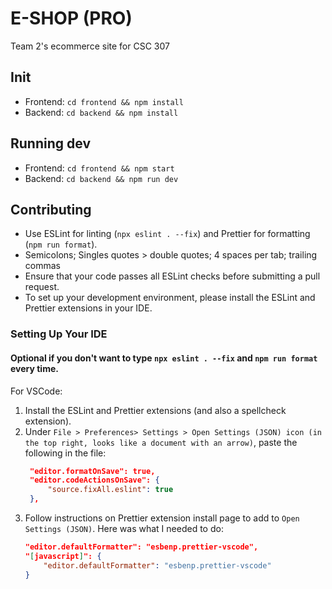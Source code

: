 # E-SHOP (PRO)

Team 2's ecommerce site for CSC 307

## Init

- Frontend: `cd frontend && npm install`
- Backend: `cd backend && npm install`

## Running dev

- Frontend: `cd frontend && npm start`
- Backend: `cd backend && npm run dev`

## Contributing

- Use ESLint for linting (`npx eslint . --fix`) and Prettier for formatting (`npm run format`).
- Semicolons; Singles quotes > double quotes; 4 spaces per tab; trailing commas
- Ensure that your code passes all ESLint checks before submitting a pull request.
- To set up your development environment, please install the ESLint and Prettier extensions in your IDE.

### Setting Up Your IDE

#### Optional if you don't want to type `npx eslint . --fix` and `npm run format` every time.

For VSCode:

1. Install the ESLint and Prettier extensions (and also a spellcheck extension).
2. Under `File > Preferences> Settings > Open Settings (JSON) icon (in the top right, looks like a document with an arrow)`, paste the following in the file:
   ```json
    "editor.formatOnSave": true,
    "editor.codeActionsOnSave": {
        "source.fixAll.eslint": true
    },
   ```
3. Follow instructions on Prettier extension install page to add to `Open Settings (JSON)`. Here was what I needed to do:
   ```json
   "editor.defaultFormatter": "esbenp.prettier-vscode",
   "[javascript]": {
       "editor.defaultFormatter": "esbenp.prettier-vscode"
   }
   ```
